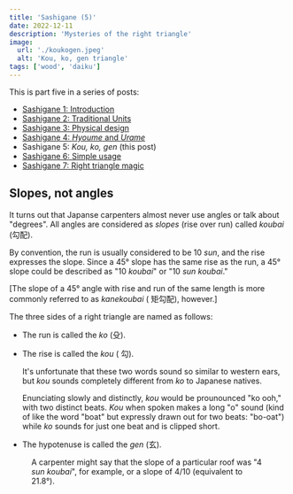 ```yaml
---
title: 'Sashigane (5)'
date: 2022-12-11
description: 'Mysteries of the right triangle'
image:
  url: './koukogen.jpeg'
  alt: 'Kou, ko, gen triangle'
tags: ['wood', 'daiku']
---
```


<script>
  import Kanji from "$lib/components/Kanji.svelte";
  import Figure from "$lib/components/Figure.svelte";

  import kouKoGen from "./koukogen.jpeg";
</script>

This is part five in a series of posts:

- [Sashigane 1: Introduction](/posts/sashigane-1)
- [Sashigane 2: Traditional Units](/posts/sashigane-2)
- [Sashigane 3: Physical design](/posts/sashigane-3)
- [Sashigane 4: _Hyoume_ and _Urame_](/posts/sashigane-4)
- Sashigane 5: _Kou,_ _ko,_ _gen_ (this post)
- [Sashigane 6: Simple usage](/posts/sashigane-6)
- [Sashigane 7: Right triangle magic](/posts/sashigane-7)

## Slopes, not angles

It turns out that Japanse carpenters almost never use angles or talk about
"degrees". All angles are considered as _slopes_ (rise over run)
called _koubai_ (<Kanji client:load furigana="こうばい" romaji="koubai">勾配</Kanji>).

By convention, the run is usually considered to be 10 _sun_, and the rise expresses
the slope. Since a 45° slope has the same rise as the run, a 45° slope could be
described as "10 _koubai_" or "10 _sun_ _koubai_."

[The slope of a 45° angle with rise and run of the same length is more commonly referred to
as _kanekoubai_ (<Kanji client:load furigana="かねこうばい" romaji="kanekoubai">
矩勾配</Kanji>), however.]

The three sides of a right triangle are named as follows:

- The run is called the _ko_ (<Kanji client:load furigana="こ" romaji="ko">殳</Kanji>).

- The rise is called the _kou_ (<Kanji client:load furigana="こう" romaji="kou">
  勾</Kanji>).

  It's unfortunate that these two words sound so similar to western ears, but
  _kou_ sounds completely different from _ko_ to Japanese natives.

  Enunciating slowly and distinctly, _kou_ would be prounounced "ko ooh," with
  two distinct beats. _Kou_ when spoken makes a long "o" sound (kind of like the
  word "boat" but expressly drawn out for two beats: "bo-oat") while _ko_ sounds for
  just one beat and is clipped short.

- The hypotenuse is called the _gen_ (<Kanji client:load furigana="げん"
  romaji="gen">玄</Kanji>).

<Figure src={kouKoGen} caption="Right triangle parts" />

A carpenter might say that the slope of a particular roof was "4 _sun_
_koubai_", for example, or a slope of 4/10 (equivalent to 21.8°).
